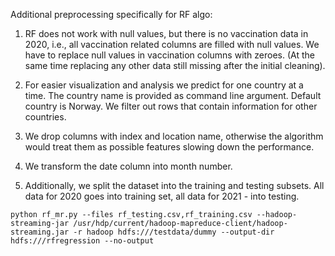 Additional preprocessing specifically for RF algo:

1. RF does not work with null values, but there is no vaccination data in 2020, i.e., all vaccination related columns are filled with null values. We have to replace null values in vaccination columns with zeroes. (At the same time replacing any other data still missing after the initial cleaning).

2. For easier visualization and analysis we predict for one country at a time. The country name is provided as command line argument. Default country is Norway. We filter out rows that contain information for other countries.

3. We drop columns with index and location name, otherwise the algorithm would treat them as possible features slowing down the performance. 

4. We transform the date column into month number.

5. Additionally, we split the dataset into the training and testing subsets. All data for 2020 goes into training set, all data for 2021 - into testing.


```
python rf_mr.py --files rf_testing.csv,rf_training.csv --hadoop-streaming-jar /usr/hdp/current/hadoop-mapreduce-client/hadoop-streaming.jar -r hadoop hdfs:///testdata/dummy --output-dir hdfs:///rfregression --no-output
```
